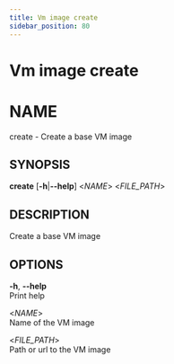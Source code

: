 ```yaml
---
title: Vm image create
sidebar_position: 80
---
```


# Vm image create

# NAME

create - Create a base VM image

## SYNOPSIS

**create** \[**-h**\|**--help**\] \<*NAME*\> \<*FILE_PATH*\>

## DESCRIPTION

Create a base VM image

## OPTIONS

**-h**, **--help**  
Print help

\<*NAME*\>  
Name of the VM image

\<*FILE_PATH*\>  
Path or url to the VM image
